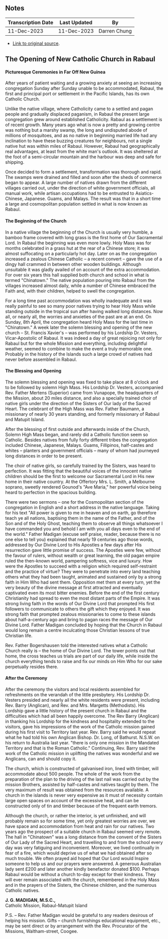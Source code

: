## Notes

| Transcription Date | Last Updated | By          |
| ------------------ | ------------ | ----------- |
| 11-Dec-2023        | 11-Dec-2023 | Darren Chung |

- [Link to original source](https://trove.nla.gov.au/newspaper/article/118082530#).

## The Opening of New Catholic Church in Rabaul

#### Picturesque Ceremonies in Far Off New Guinea

After years of patient waiting and a growing anxiety at seeing an increasing congregation Sunday after Sunday unable to be accommodated, Rabaul, the first and principal port or settlement in the Pacific Islands, has its own Catholic Church.

Unlike the native village, where Catholicity came to a settled and pagan people and gradually displaced paganism, in Rabaul the present large congregation grew around established Catholicity. Rabaul as a settlement is of recent growth. Many years ago what is now a pretty and growing centre was nothing but a marshy swamp, the long and undisputed abode of millions of mosquitoes, and as no native in beginning married life had any inclination to have these buzzing creatures for neighbours, not a single native hut was within miles of Rabaul. However, Rabaul had geographically real advantages, at least from the white man's outlook. It was sheltered at the foot of a semi-circular mountain and the harbour was deep and safe for shipping.

Once decided to form a settlement, transformation was thorough and rapid. The swamps were drained and filled and soon after the sheds of commerce began to appear. A large number of natives drawn from the different villages carried out, under the direction of white government officials, all manual work, while artisan occupations had to be entrusted to Asiatics-Chinese, Japanese. Guams, and Malays. The result was that in a short time a large and cosmopolitan population settled in what is now known as Rabaul.

#### The Beginning of the Church

In a native village the beginning of the Church is usually very humble, a bamboo frame covered with long grass is the first home of Our Sacramental Lord. In Rabaul the beginning was even more lowly. Holy Mass was for months celebrated in a grass hut at the rear of a Chinese store; it was almost suffocating on a particularly hot day. Later on as the congregation increased a zealous Chinese Catholic – a recent convert – gave the use of a dingy hall crammed in between other wooden buildings. Although unsuitable it was gladly availed of on account of the extra accommodation. For over six years this hall supplied both church and school in what is termed "Chinatown." The native population pouring into Rabaul from the villages increased almost daily, while a number of Chinese embraced the Faith and, with their children, helped to swell the congregation.

For a long time past accommodation was wholly inadequate and it was really painful to see so many poor natives trying to hear Holy Mass while standing outside in the tropical sun after having walked long distances. Now all, or nearly all, the worries and anxieties of the past are at an end. On Sunday, 8th April, the congregation heard Holy Mass for the last time in "Chinatown." A week later the solemn blessing and opening of the new church – St. Francis Xavier's – was performed by his Lordship Dr. Vesters, Vicar-Apostolic of Rabaul. It was indeed a day of great rejoicing not only for Rabaul but for the whole Mission and everything, including delightful weather, seemed to combine to make the event a truly memorable one. Probably in the history of the Islands such a large crowd of natives had never before assembled in Rabaul.

#### The Blessing and Opening

The solemn blessing and opening was fixed to take place at 8 o'clock and to be followed by solemn High Mass. His Lordship Dr. Vesters, accompanied Rev. Father Mertens (Superior) came from Vunapope, the headquarters of the Mission, about 20 miles distance, and also a specially trained choir of native girls under the direction of the Sisters of Our lady of the Sacred Heart. The celebrant of the High Mass was Rev. Father Baumann, a missionary of nearly 30 years standing, and formerly missionary of Rabaul and Matupit Island.

After the blessing of first outside and afterwards inside of the Church, Solemn High Mass began, and rarely did a Catholic function seem so Catholic. Besides natives from fully forty different tribes the congregation included Chinese, Japanese, Malays. Guams, Fillipinos, half-castes and whites – planters and government officials – many of whom had journeyed long distances in order to be present.

The choir of native girls, so carefully trained by the Sisters, was heard to perfection. It was fitting that the beautiful voices of the innocent native children should be the first to welcome our Sacramental Lord in His new home in their native country. At the Offertory Mrs. L. Smith, a Melbourne soprano, sweetly rendered Gounod's "Ave Maria," her powerful voice being heard to perfection in the spacious building.

There were two sermons – one for the Cosmopolitan section of the congregation in English and a short address in the native language. Taking for his text "All power is given to me in heaven and on earth, go therefore teach ye all nations, baptising them in the name of the Father, and of the Son and of the Holy Ghost, teaching them to observe all things whatsoever I have commanded you and behold I am with you all days even to the end of the world." Father Madigan (excuse self praise, reader, because there is no one else to tell you) explained that nearly 19 centuries ago those words, addressed by Our Divine Lord to His Apostles a few days after His resurrection gave little promise of success. The Apostles were few, without the favour of rulers, without wealth or great learning, the old pagan empire ruled the then-known world, pampering softness, vice and luxury. How were the Apostles to succeed with a religion which required self-restraint and the practice of virtue? They were to penetrate into every land teaching others what they had been taught, animated and sustained only by a strong faith in Him Who had sent them. Opposition met them at every turn, yet the very beauty of the divine message at first attracted and eventually captivated even its most bitter enemies. Before the end of the first century Christianity had spread to even the most distant parts of the Empire. It was strong living faith in the words of Our Divine Lord that prompted His first followers to communicate to others the gift which they enjoyed. It was strong faith that prompted zealous missionaries to come to these islands about half-a-century ago and bring to pagan races the message of Our Divine Lord. Father Madigan concluded by hoping that the Church in Rabaul would long remain a centre inculcating those Christian lessons of true Christian life.

Rev. Father Bogershausen told the interested natives what a Catholic Church really is – the home of Our Divine Lord. The tower points out that home, the cross teaches us trials are part of our daily life, while inside the church everything tends to raise and fix our minds on Him Who for our sake perpetually resides there.

#### After the Ceremony

After the ceremony the visitors and local residents assembled for refreshments on the verandah of the little presbytery. His Lordship Dr. Vesters presided and nearly ail the white residents were present, including Rev. Barry (Anglican), and Rev. and Mrs. Margetts (Methodists). His Lordship gave a little history of the present church in Rabaul and the difficulties which had all been happily overcome. The Rev Barry (Anglican) in thanking his Lordship for the kindness and hospitality extended to the visitors, gave his impressions of the work of the Catholic mission gained during his first visit to Territory last year. Rev. Barry said he would repeat what he had told his own Anglican Bishop. Dr. Long, of Bathurst. N.S.W. on his return to Australia last year. "there is only one mission in the Mandated Territory and that is the Roman Catholic." Continuing, Rev. Barry said the work of the Catholic mission in uplifting the natives was wonderful and we Anglicans, can and should copy it.

The church, which is constructed of galvanised iron, lined with timber, will accommodate about 500 people. The whole of the work from the preparation of the plan to the driving of the last nail was carried out by the mission Brothers, assisted by half-castes and natives taught by them. The very maximum of result was obtained from the resources available. A church in the islands is never very expensive as it must of necessity contain large open spaces on account of the excessive heat, and can be constructed only of tin and timber because of the frequent earth tremors.

Although the church, or rather the interior, is yet unfinished, and will probably remain so for some time, yet only greatest worries are over, we have space and accommodation from heat and rain for our natives. Two years ago the prospect of a suitable church in Rabaul seemed very remote. The hall in "Chinatown" was a long distance from the convent of the Sisters of Our Lady of the Sacred Heart, and travelling to and from the school every day was very fatiguing and inconvenient. Moreover, we lived continually in fear of a fire, which would deprive us of what we had obtained after so much trouble. We often prayed aid hoped that Our Lord would Inspire someone to help us and our prayers were answered. A generous Australian lady sent £200 and later another kindly benefactor donated $100. Perhaps Rabaul would be without a church to-day except for their kindness. They will ever remain associated with the church, remembered in the Holy Mass and in the prayers of the Sisters, the Chinese children, and the numerous Catholic natives.

**J. G. MADIGAN, M.S.C.,**\
Catholic Mission, Rabaul-Matupit Island

P.S. – Rev. Father Madigan would be grateful to any readers desirous of helping his mission. Gifts – church furnishings educational equipment, etc., may be sent direct or by arrangement with the Rev. Procurator of the Missions, Waltham-street, Coogee.
